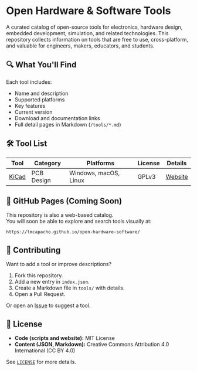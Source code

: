 # Open Hardware & Software Tools

A curated catalog of open-source tools for electronics, hardware design, embedded development, simulation, and related technologies. 
This repository collects information on tools that are free to use, cross-platform, and valuable for engineers, makers, educators, and students.


## 🔍 What You'll Find

Each tool includes:

- Name and description
- Supported platforms
- Key features
- Current version
- Download and documentation links
- Full detail pages in Markdown (`/tools/*.md`)

## 🛠 Tool List

| Tool        | Category      | Platforms              | License | Details |
|-------------|---------------|-------------------------|---------|---------|
| [KiCad](tools/kicad.md) | PCB Design     | Windows, macOS, Linux | GPLv3   | [Website](https://www.kicad.org) |

## 🤖 GitHub Pages (Coming Soon)

This repository is also a web-based catalog.  
You will soon be able to explore and search tools visually at:

`https://lmcapacho.github.io/open-hardware-software/`

## 🤝 Contributing

Want to add a tool or improve descriptions?

1. Fork this repository.
2. Add a new entry in `index.json`.
3. Create a Markdown file in `tools/` with details.
4. Open a Pull Request.

Or open an [Issue](https://github.com/lmcapacho/open-hardware-software/issues) to suggest a tool.

## 📜 License

- **Code (scripts and website):** MIT License
- **Content (JSON, Markdown):** Creative Commons Attribution 4.0 International (CC BY 4.0)

See [`LICENSE`](LICENSE) for more details.
